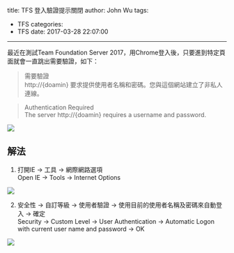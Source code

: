 title: TFS 登入驗證提示關閉
author: John Wu
tags:
  - TFS
categories:
  - TFS
date: 2017-03-28 22:07:00
---
最近在測試Team Foundation Server 2017，用Chrome登入後，只要進到特定頁面就會一直跳出需要驗證，如下：

> 需要驗證  
> http://{doamin} 要求提供使用者名稱和密碼。您與這個網站建立了非私人連線。  
  
> Authentication Required  
> The server http://{doamin} requires a username and password.

![](/images/pasted-0.png)

<!-- more -->

## 解法

1. 打開IE -> 工具 -> 網際網路選項  
Open IE -> Tools -> Internet Options  

![](/images/pasted-1.png)

2. 安全性 -> 自訂等級 -> 使用者驗證 -> 使用目前的使用者名稱及密碼來自動登入 -> 確定  
Security -> Custom Level -> User Authentication -> Automatic Logon with current user name and password -> OK  

![](/images/pasted-17.png)